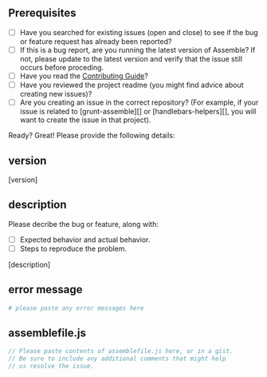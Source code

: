 ## Prerequisites

- [ ] Have you searched for existing issues (open and close) to see if the bug or feature request has already been reported?
- [ ] If this is a bug report, are you running the latest version of Assemble? If not, please update to the latest version and verify that the issue still occurs before proceding.
- [ ] Have you read the [Contributing Guide](contributing.md)?
- [ ] Have you reviewed the project readme (you might find advice about creating new issues)?
- [ ] Are you creating an issue in the correct repository? (For example, if your issue is related to [grunt-assemble][] or [handlebars-helpers][], you will want to create the issue in that project).

Ready? Great! Please provide the following details:

## version 

[version]

## description

Please decribe the bug or feature, along with:

- [ ] Expected behavior and actual behavior.
- [ ] Steps to reproduce the problem.

[description]

## error message

```sh
# please paste any error messages here
```

## assemblefile.js

```js
// Please paste contents of assemblefile.js here, or in a gist.
// Be sure to include any additional comments that might help
// us resolve the issue.
```
